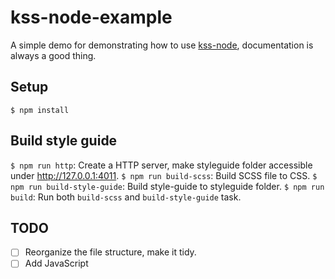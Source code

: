 # kss-node-example

A simple demo for demonstrating how to use [kss-node](https://github.com/kss-node/kss-node/), documentation is always a good thing.

## Setup

```shell
$ npm install
```

## Build style guide

`$ npm run http`:              Create a HTTP server, make styleguide folder accessible under http://127.0.0.1:4011.
`$ npm run build-scss`:        Build SCSS file to CSS.
`$ npm run build-style-guide`: Build style-guide to styleguide folder.
`$ npm run build`:             Run both `build-scss` and `build-style-guide` task.

## TODO

- [ ] Reorganize the file structure, make it tidy.
- [ ] Add JavaScript 
